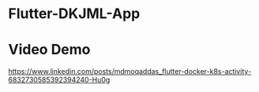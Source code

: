 # Flutter-DKJML-App

# Video Demo
https://www.linkedin.com/posts/mdmoqaddas_flutter-docker-k8s-activity-6832730585392394240-Hu0g
